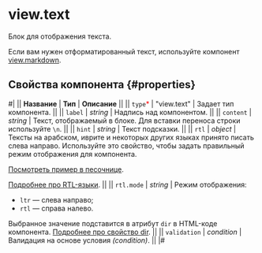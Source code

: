 # view.text

Блок для отображения текста.

Если вам нужен отформатированный текст, используйте компонент [view.markdown](view.markdown.md).

## Свойства компонента {#properties}

#|
|| **Название** | **Тип** | **Описание** ||
|| `type`<span style="color: red">\*</span> | "view.text" | Задает тип компонента. ||
|| `label` | _string_ | Надпись над компонентом. ||
|| `content` | _string_ | Текст, отображаемый в блоке. Для вставки переноса строки используйте `\n`. ||
|| `hint` | _string_ | Текст подсказки. ||
|| `rtl` | _object_ | Тексты на арабском, иврите и некоторых других языках принято писать слева направо. Используйте это свойство, чтобы задать правильный режим отображения для компонента.

[Посмотреть пример в песочнице](https://clck.ru/amHBJ).

[Подробнее про RTL-языки](https://www.w3.org/International/questions/qa-scripts).
||
|| `rtl.mode` | _string_ | Режим отображения:

- `ltr` — слева направо;
- `rtl` — справа налево.

Выбранное значение подставится в атрибут `dir` в HTML-коде компонента. [Подробнее про свойство dir](https://www.w3.org/International/questions/qa-html-dir). ||
|| `validation` | _condition_ | Валидация на основе условия _(condition)_. ||
|#
